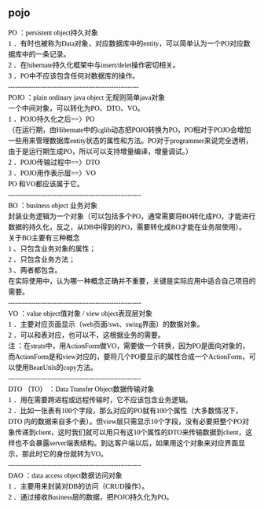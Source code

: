 ## pojo 

<div class="description description-4"><div><span style="font-family:Tahoma;font-size:14px;line-height:22px;color:#000000;"><span class="highlight">PO</span> ：persistent object持久对象</span> 
<span style="color:#000000;"> </span> 
<br> 
<span style="color:#000000;"> </span> 
<span style="font-family:Tahoma;font-size:14px;line-height:22px;color:#000000;">1 ．有时也被称为Data对象，对应数据库中的<span class="highlight">entity</span>，可以简单认为一个<span class="highlight">PO</span>对应数据库中的一条记录。</span> 
<span style="color:#000000;"> </span> 
<br> 
<span style="color:#000000;"> </span> 
<span style="font-family:Tahoma;font-size:14px;line-height:22px;color:#000000;">2 ．在hibernate持久化框架中与insert/delet操作密切相关。</span> 
<span style="color:#000000;"> </span> 
<br> 
<span style="color:#000000;"> </span> 
<span style="font-family:Tahoma;font-size:14px;line-height:22px;color:#000000;">3 ．<span class="highlight">PO</span>中不应该包含任何对数据库的操作。</span> 
<span style="color:#000000;"> </span> 
<br> 
<span style="color:#000000;"> </span> 
<span style="font-family:Tahoma;font-size:14px;line-height:22px;color:#000000;">---------------------------------------------------------</span> 
<span style="color:#000000;"> </span> 
<br> 
<span style="color:#000000;"> </span> 
<span style="font-family:Tahoma;font-size:14px;line-height:22px;color:#000000;"><span class="highlight">POJO</span> ：plain ordinary java object 无规则简单java对象</span> 
<span style="color:#000000;"> </span> 
<br> 
<span style="color:#000000;"> </span> 
<span style="font-family:Tahoma;font-size:14px;line-height:22px;color:#000000;">一个中间对象，可以转化为<span class="highlight">PO</span>、<span class="highlight">DTO</span>、<span class="highlight">VO</span>。</span> 
<span style="color:#000000;"> </span> 
<br> 
<span style="color:#000000;"> </span> 
<span style="font-family:Tahoma;font-size:14px;line-height:22px;color:#000000;">1 ．<span class="highlight">POJO</span>持久化之后==〉<span class="highlight">PO</span></span> 
<span style="color:#000000;"> </span> 
<br> 
<span style="color:#000000;"> </span> 
<span style="font-family:Tahoma;font-size:14px;line-height:22px;color:#000000;">（在运行期，由Hibernate中的cglib动态把<span class="highlight">POJO</span>转换为<span class="highlight">PO</span>，<span class="highlight">PO</span>相对于<span class="highlight">POJO</span>会增加一些用来管理数据库<span class="highlight">entity</span>状态的属性和方法。<span class="highlight">PO</span>对于programmer来说完全透明，由于是运行期生成<span class="highlight">PO</span>，所以可以支持增量编译，增量调试。）</span> 
<span style="color:#000000;"> </span> 
<br> 
<span style="color:#000000;"> </span> 
<span style="font-family:Tahoma;font-size:14px;line-height:22px;color:#000000;">2 ．<span class="highlight">POJO</span>传输过程中==〉<span class="highlight">DTO</span></span> 
<span style="color:#000000;"> </span> 
<br> 
<span style="color:#000000;"> </span> 
<span style="font-family:Tahoma;font-size:14px;line-height:22px;color:#000000;">3 ．<span class="highlight">POJO</span>用作表示层==〉<span class="highlight">VO</span></span> 
<span style="color:#000000;"> </span> 
<br> 
<span style="color:#000000;"> </span> 
<span style="font-family:Tahoma;font-size:14px;line-height:22px;color:#000000;"><span class="highlight">PO</span> 和<span class="highlight">VO</span>都应该属于它。</span> 
<span style="color:#000000;"> </span> 
<br> 
<span style="color:#000000;"> </span> 
<span style="font-family:Tahoma;font-size:14px;line-height:22px;color:#000000;">----------------------------------------------------------</span> 
<span style="color:#000000;"> </span> 
<br> 
<span style="color:#000000;"> </span> 
<span style="font-family:Tahoma;font-size:14px;line-height:22px;color:#000000;"><span class="highlight">BO</span> ：business object 业务对象</span> 
<span style="color:#000000;"> </span> 
<br> 
<span style="color:#000000;"> </span> 
<span style="font-family:Tahoma;font-size:14px;line-height:22px;color:#000000;">封装业务逻辑为一个对象（可以包括多个<span class="highlight">PO</span>，通常需要将<span class="highlight">BO</span>转化成<span class="highlight">PO</span>，才能进行数据的持久化，反之，从DB中得到的<span class="highlight">PO</span>，需要转化成<span class="highlight">BO</span>才能在业务层使用）。</span> 
<span style="color:#000000;"> </span> 
<br> 
<span style="color:#000000;"> </span> 
<span style="font-family:Tahoma;font-size:14px;line-height:22px;color:#000000;">关于<span class="highlight">BO</span>主要有三种概念</span> 
<span style="color:#000000;"> </span> 
<br> 
<span style="color:#000000;"> </span> 
<span style="font-family:Tahoma;font-size:14px;line-height:22px;color:#000000;">1 、只包含业务对象的属性；</span> 
<span style="color:#000000;"> </span> 
<br> 
<span style="color:#000000;"> </span> 
<span style="font-family:Tahoma;font-size:14px;line-height:22px;color:#000000;">2 、只包含业务方法；</span> 
<span style="color:#000000;"> </span> 
<br> 
<span style="color:#000000;"> </span> 
<span style="font-family:Tahoma;font-size:14px;line-height:22px;color:#000000;">3 、两者都包含。</span> 
<span style="color:#000000;"> </span> 
<br> 
<span style="color:#000000;"> </span> 
<span style="font-family:Tahoma;font-size:14px;line-height:22px;color:#000000;">在实际使用中，认为哪一种概念正确并不重要，关键是实际应用中适合自己项目的需要。</span> 
<span style="color:#000000;"> </span> 
<br> 
<span style="color:#000000;"> </span> 
<span style="font-family:Tahoma;font-size:14px;line-height:22px;color:#000000;">----------------------------------------------------------</span> 
<span style="color:#000000;"> </span> 
<br> 
<span style="color:#000000;"> </span> 
<span style="font-family:Tahoma;font-size:14px;line-height:22px;color:#000000;"><span class="highlight">VO</span> ：value object值对象 / view object表现层对象</span> 
<span style="color:#000000;"> </span> 
<br> 
<span style="color:#000000;"> </span> 
<span style="font-family:Tahoma;font-size:14px;line-height:22px;color:#000000;">1 ．主要对应页面显示（web页面/swt、swing界面）的数据对象。</span> 
<span style="color:#000000;"> </span> 
<br> 
<span style="color:#000000;"> </span> 
<span style="font-family:Tahoma;font-size:14px;line-height:22px;color:#000000;">2 ．可以和表对应，也可以不，这根据业务的需要。</span> 
<span style="color:#000000;"> </span> 
<br> 
<span style="color:#000000;"> </span> 
<span style="font-family:Tahoma;font-size:14px;line-height:22px;color:#000000;">注 ：在struts中，用ActionForm做<span class="highlight">VO</span>，需要做一个转换，因为<span class="highlight">PO</span>是面向对象的，而ActionForm是和view对应的，要将几个<span class="highlight">PO</span>要显示的属性合成一个ActionForm，可以使用BeanUtils的copy方法。</span> 
<span style="color:#000000;"> </span> 
<br> 
<span style="color:#000000;"> </span> 
<span style="font-family:Tahoma;font-size:14px;line-height:22px;color:#000000;">----------------------------------------------------------</span> 
<span style="color:#000000;"> </span> 
<br> 
<span style="color:#000000;"> </span> 
<span style="font-family:Tahoma;font-size:14px;line-height:22px;color:#000000;"><span class="highlight">DTO</span> （TO） ：Data Transfer Object数据传输对象</span> 
<span style="color:#000000;"> </span> 
<br> 
<span style="color:#000000;"> </span> 
<span style="font-family:Tahoma;font-size:14px;line-height:22px;color:#000000;">1 ．用在需要跨进程或远程传输时，它不应该包含业务逻辑。</span> 
<span style="color:#000000;"> </span> 
<br> 
<span style="color:#000000;"> </span> 
<span style="font-family:Tahoma;font-size:14px;line-height:22px;color:#000000;">2 ．比如一张表有100个字段，那么对应的<span class="highlight">PO</span>就有100个属性（大多数情况下，<span class="highlight">DTO</span> 内的数据来自多个表）。但view层只需显示10个字段，没有必要把整个<span class="highlight">PO</span>对象传递到client，这时我们就可以用只有这10个属性的<span class="highlight">DTO</span>来传输数据到client，这样也不会暴露server端表结构。到达客户端以后，如果用这个对象来对应界面显示，那此时它的身份就转为<span class="highlight">VO</span>。</span> 
<span style="color:#000000;"> </span> 
<br> 
<span style="color:#000000;"> </span> 
<span style="font-family:Tahoma;font-size:14px;line-height:22px;color:#000000;">----------------------------------------------------------</span> 
<span style="color:#000000;"> </span> 
<br> 
<span style="color:#000000;"> </span> 
<span style="font-family:Tahoma;font-size:14px;line-height:22px;color:#000000;">DAO ：data access object数据访问对象</span> 
<span style="color:#000000;"> </span> 
<br> 
<span style="color:#000000;"> </span> 
<span style="font-family:Tahoma;font-size:14px;line-height:22px;color:#000000;">1 ．主要用来封装对DB的访问（CRUD操作）。</span> 
<span style="color:#000000;"> </span> 
<br> 
<span style="color:#000000;"> </span> 
<span style="font-family:Tahoma;font-size:14px;line-height:22px;color:#000000;">2 ．通过接收Business层的数据，把<span class="highlight">POJO</span>持久化为<span class="highlight">PO</span>。</span></div> <!----></div>